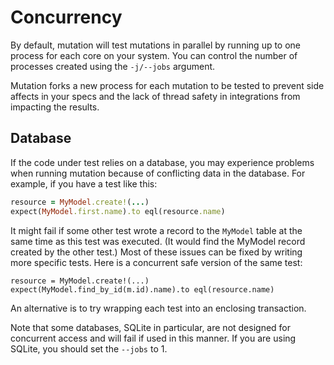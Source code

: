 Concurrency
===========

By default, mutation will test mutations in parallel by running up
to one process for each core on your system. You can control the
number of processes created using the `-j/--jobs` argument.

Mutation forks a new process for each mutation to be tested to prevent side
affects in your specs and the lack of thread safety in integrations from
impacting the results.

Database
--------

If the code under test relies on a database, you may experience problems
when running mutation because of conflicting data in the database. For
example, if you have a test like this:

```ruby
resource = MyModel.create!(...)
expect(MyModel.first.name).to eql(resource.name)
```

It might fail if some other test wrote a record to the `MyModel` table
at the same time as this test was executed. (It would find the MyModel
record created by the other test.) Most of these issues can be fixed
by writing more specific tests. Here is a concurrent safe version of
the same test:

```
resource = MyModel.create!(...)
expect(MyModel.find_by_id(m.id).name).to eql(resource.name)
```

An alternative is to try wrapping each test into an enclosing transaction.

Note that some databases, SQLite in particular, are not designed for
concurrent access and will fail if used in this manner. If you are
using SQLite, you should set the `--jobs` to 1.
